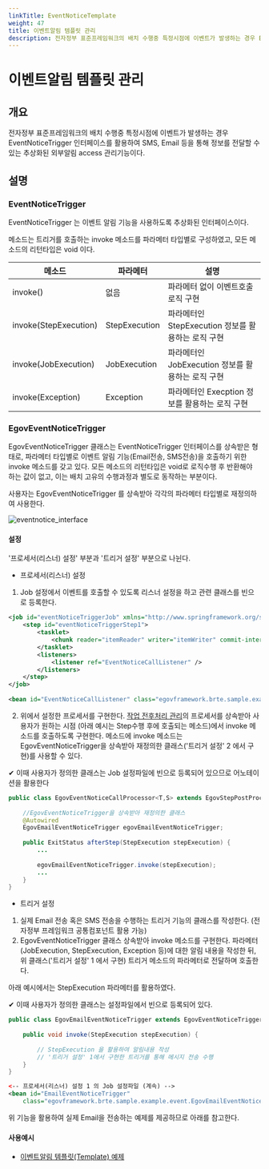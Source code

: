 ```yaml
---
linkTitle: EventNoticeTemplate
weight: 47
title: 이벤트알림 템플릿 관리
description: 전자정부 표준프레임워크의 배치 수행중 특정시점에 이벤트가 발생하는 경우 EventNoticeTrigger 인터페이스를 활용하여 SMS, Email 등을 통해 정보를 전달할 수 있는 추상화된 외부알림 access 관리기능이다.
---
```

# 이벤트알림 템플릿 관리

## 개요
전자정부 표준프레임워크의 배치 수행중 특정시점에 이벤트가 발생하는 경우 EventNoticeTrigger 인터페이스를 활용하여 SMS, Email 등을 통해 정보를 전달할 수 있는 추상화된 외부알림 access 관리기능이다.

## 설명
### EventNoticeTrigger
EventNoticeTrigger 는 이벤트 알림 기능을 사용하도록 추상화된 인터페이스이다.

메소드는 트리거를 호출하는 invoke 메소드를 파라메터 타입별로 구성하였고, 모든 메소드의 리턴타입은 void 이다.

| 메소드                   | 파라메터          | 설명                                 |
| --------------------- | ------------- | ---------------------------------- |
| invoke()              | 없음            | 파라메터 없이 이벤트호출 ‌로직 구현               |
| invoke(StepExecution) | StepExecution | 파라메터인 StepExecution 정보를 활용하는 로직 구현 |
| invoke(JobExecution)  | JobExecution  | 파라메터인 JobExecution 정보를 활용하는 로직 구현  |
| invoke(Exception)     | Exception     | 파라메터인 Execption 정보를 활용하는 로직 구현     |

### EgovEventNoticeTrigger
EgovEventNoticeTrigger 클래스는 EventNoticeTrigger 인터페이스를 상속받은 형태로, 파라메터 타입별로 이벤트 알림 기능(Email전송, SMS전송)을 호출하기 위한 invoke 메소드를 갖고 있다. 모든 메소드의 리턴타입은 void로 로직수행 후 반환해야 하는 값이 없고, 이는 배치 고유의 수행과정과 별도로 동작하는 부분이다.

사용자는 EgovEventNoticeTrigger 를 상속받아 각각의 파라메터 타입별로 재정의하여 사용한다.

![eventnotice_interface](../images/eventnotice_interface.png)

#### 설정
'프로세서(리스너) 설정' 부분과 '트리거 설정' 부분으로 나뉜다.

- 프로세서(리스너) 설정
1. Job 설정에서 이벤트를 호출할 수 있도록 리스너 설정을 하고 관련 클래스를 빈으로 등록한다.

```xml
<job id="eventNoticeTriggerJob" xmlns="http://www.springframework.org/schema/batch">
	<step id="eventNoticeTriggerStep1">
		<tasklet>
			<chunk reader="itemReader" writer="itemWriter" commit-interval="2" />
		</tasklet>
		<listeners>
			<listener ref="EventNoticeCallListener" />
		</listeners>
	</step>
</job>
 
<bean id="EventNoticeCallListener" class="egovframework.brte.sample.example.listener.EgovEventNoticeCallProcessor" />
```

2. 위에서 설정한 프로세서를 구현한다. [작업 전후처리 관리](./batch-core-listener.md#작업-전후처리-관리-egovprepostprocessor)의 프로세서를 상속받아 사용자가 원하는 시점 (아래 예시는 Step수행 후에 호출되는 메소드)에서 invoke 메소드를 호출하도록 구현한다. 
메소드에 invoke 메소드는 EgovEventNoticeTrigger을 상속받아 재정의한 클래스('트리거 설정' 2 에서 구현)를 사용할 수 있다.

✔ 이때 사용자가 정의한 클래스는 Job 설정파일에 빈으로 등록되어 있으므로 어노테이션을 활용한다

```java
public class EgovEventNoticeCallProcessor<T,S> extends EgovStepPostProcessor<T,S> {
 
	//EgovEventNoticeTrigger을 상속받아 재정의한 클래스	
	@Autowired
	EgovEmailEventNoticeTrigger egovEmailEventNoticeTrigger;
 
	public ExitStatus afterStep(StepExecution stepExecution) {
		...
 
		egovEmailEventNoticeTrigger.invoke(stepExecution);
		...
	}
}
```

- 트리거 설정
1. 실제 Email 전송 혹은 SMS 전송을 수행하는 트리거 기능의 클래스를 작성한다. (전자정부 프레임워크 공통컴포넌트 활용 가능)
2. EgovEventNoticeTrigger 클래스 상속받아 invoke 메소드를 구현한다. 파라메터(JobExecution, StepExecution, Exception 등)에 대한 알림 내용을 작성한 뒤, 위 클래스('트리거 설정' 1 에서 구현) 트리거 메소드의 파라메터로 전달하며 호출한다.

아래 예시에서는 StepExecution 파라메터를 활용하였다.

✔ 이때 사용자가 정의한 클래스는 설정파일에서 빈으로 등록되어 있다.

```java
public class EgovEmailEventNoticeTrigger extends EgovEventNoticeTrigger {
 
	public void invoke(StepExecution stepExecution) {
 
		// StepExecution 을 활용하여 알림내용 작성
		// '트리거 설정' 1에서 구현한 트리거를 통해 메시지 전송 수행
	}
}
```

```xml
<-- 프로세서(리스너) 설정 1 의 Job 설정파일 (계속) -->
<bean id="EmailEventNoticeTrigger"
 	class="egovframework.brte.sample.example.event.EgovEmailEventNoticeTrigger" />
```

위 기능을 활용하여 실제 Email을 전송하는 예제를 제공하므로 아래를 참고한다.

#### 사용예시
- [이벤트알림 템플릿(Template) 예제](./batch-example-event_notice_template_mgmt.md)